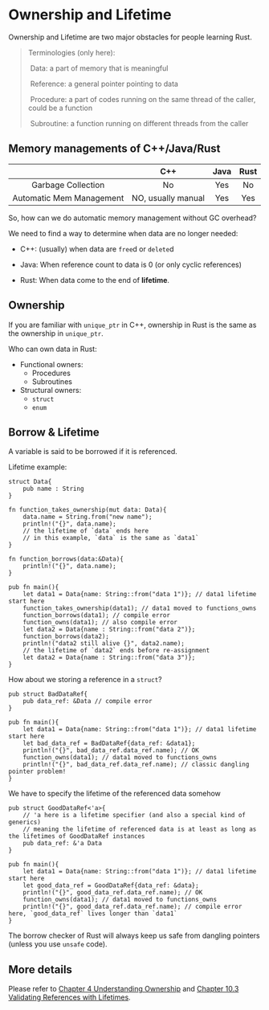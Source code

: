 # Ownership and Lifetime

Ownership and Lifetime are two major obstacles for people learning Rust.

> Terminologies (only here):
>
> ​	Data: a part of memory that is meaningful
>
> ​	Reference: a general pointer pointing to data
>
> ​	Procedure: a part of codes running on the same thread of the caller, could be a function
>
> ​	Subroutine: a function running on different threads from the caller

## Memory managements of C++/Java/Rust

|                          |        C++         | Java | Rust |
| :----------------------: | :----------------: | :--: | :--: |
|    Garbage Collection    |         No         | Yes  |  No  |
| Automatic Mem Management | NO, usually manual | Yes  | Yes  |

So, how can we do automatic memory management without GC overhead?

We need to find a way to determine when data are no longer needed:

* C++: (usually) when data are `free`d or `delete`d

* Java: When reference count to data is 0 (or only cyclic references)

* Rust: When data come to the end of **lifetime**.

## Ownership

If you are familiar with `unique_ptr` in C++, ownership in Rust is the same as the ownership in `unique_ptr`.

Who can own data in Rust:

* Functional owners:
    * Procedures
    * Subroutines
* Structural owners:
    * `struct`
    * `enum`

## Borrow & Lifetime

A variable is said to be borrowed if it is referenced.

Lifetime example:

```rust,editable
struct Data{
    pub name : String
}

fn function_takes_ownership(mut data: Data){
    data.name = String.from("new name");
    println!("{}", data.name);
    // the lifetime of `data` ends here
    // in this example, `data` is the same as `data1`
}

fn function_borrows(data:&Data){
    println!("{}", data.name);
}

pub fn main(){
    let data1 = Data{name: String::from("data 1")}; // data1 lifetime start here
    function_takes_ownership(data1); // data1 moved to functions_owns
    function_borrows(data1); // compile error
    function_owns(data1); // also compile error
    let data2 = Data{name : String::from("data 2")};
    function_borrows(data2);
    println!("data2 still alive {}", data2.name);
    // the lifetime of `data2` ends before re-assignment
    let data2 = Data{name : String::from("data 3")};
}
```

How about we storing a reference in a `struct`?

```rust,editable
pub struct BadDataRef{
	pub data_ref: &Data // compile error
}

pub fn main(){
    let data1 = Data{name: String::from("data 1")}; // data1 lifetime start here
    let bad_data_ref = BadDataRef{data_ref: &data1};
    println!("{}", bad_data_ref.data_ref.name); // OK
    function_owns(data1); // data1 moved to functions_owns
    println!("{}", bad_data_ref.data_ref.name); // classic dangling pointer problem!
}
```

We have to specify the lifetime of the referenced data somehow

```rust,editable
pub struct GoodDataRef<'a>{
    // 'a here is a lifetime specifier (and also a special kind of generics)
    // meaning the lifetime of referenced data is at least as long as the lifetimes of GoodDataRef instances
    pub data_ref: &'a Data
}

pub fn main(){
    let data1 = Data{name: String::from("data 1")}; // data1 lifetime start here
    let good_data_ref = GoodDataRef{data_ref: &data};
    println!("{}", good_data_ref.data_ref.name); // OK
    function_owns(data1); // data1 moved to functions_owns
    println!("{}", good_data_ref.data_ref.name); // compile error here, `good_data_ref` lives longer than `data1`
}
```

The borrow checker of Rust will always keep us safe from dangling pointers (unless you use `unsafe` code).

## More details

Please refer to [Chapter 4 Understanding Ownership](https://doc.rust-lang.org/book/ch04-00-understanding-ownership.html) and [Chapter 10.3 Validating References with Lifetimes](https://doc.rust-lang.org/book/ch10-03-lifetime-syntax.html).


